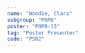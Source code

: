 ```yaml
---
name: "Woodie, Clara"
subgroup: "POPD"
poster: "POPD-15"
tag: "Poster Presenter"
code: "PS02"
---
```

